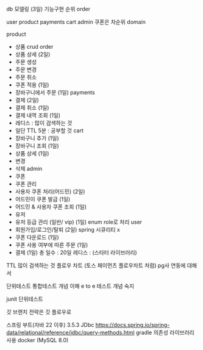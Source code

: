 db 모델링 (3일)
기능구현 순위
order

user
product
payments
cart
admin
쿠폰은 차순위
domain

product
- 상품 crud
  order
- 상품 상세 (2일)
- 주문 생성
- 주문 변경
- 주문 취소
- 쿠폰 적용 (1일)
- 장바구니에서 주문 (1일)
  payments
- 결제 (2일)
- 결제 취소 (1일)
- 결제 내역 조회 (1일)
- 레디스 : 많이 검색하는 것
- 일단 TTL 5분 : 공부할 것
  cart
- 장바구니 추가 (1일)
- 장바구니 조회 (1일)
- 상품 상세 (1일)
- 변경
- 삭제
  admin
- 쿠폰
- 쿠폰 관리
- 사용자 쿠폰 처리(어드민) (2일)
- 어드민이 쿠폰 발급 (1일)
- 어드민 & 사용자 쿠폰 조회 (1일)
- 유저
- 유저 등급 관리 (일반/ vip) (1일) enum role로 처리
  user
- 회원가입/로그인/탈퇴 (2일) spring 시큐리티 x
- 쿠폰 다운로드 (1일)
- 쿠폰 사용 여부에 따른 주문 (1일)
- 결제 (1일)
  총 일수 : 20일
  레디스 : (스타터 라이브러리)

TTL
많이 검색하는 것
플로우 차트 (토스 페이먼츠 플로우차트 처럼)
pg사 연동에 대해서

단위테스트 통합테스트 개념 이해
e to e 테스트 개념 숙지

junit 단위테스트

깃 브랜치 전략은 깃 플로우로

스프링 부트(자바 22 이후) 3.5.3
JDbc
https://docs.spring.io/spring-data/relational/reference/jdbc/query-methods.html
gradle 의존성 라이브러리 사용
docker (MySQL 8.0)